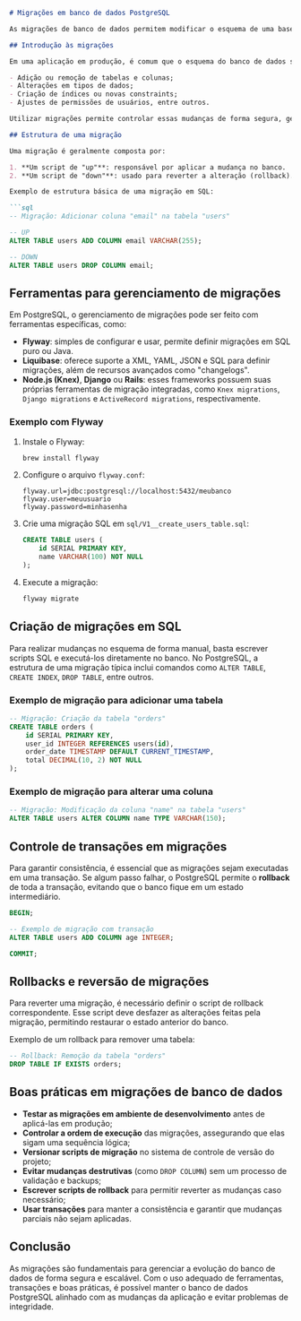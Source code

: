 ```markdown
# Migrações em banco de dados PostgreSQL

As migrações de banco de dados permitem modificar o esquema de uma base de dados de forma controlada e reproduzível. Elas são fundamentais para manter a consistência e evitar problemas com a evolução de aplicações que dependem de um banco de dados PostgreSQL.

## Introdução às migrações

Em uma aplicação em produção, é comum que o esquema do banco de dados sofra mudanças. Essas alterações podem incluir:

- Adição ou remoção de tabelas e colunas;
- Alterações em tipos de dados;
- Criação de índices ou novas constraints;
- Ajustes de permissões de usuários, entre outros.

Utilizar migrações permite controlar essas mudanças de forma segura, gerando um histórico versionado do banco de dados e facilitando o rollback em caso de problemas.

## Estrutura de uma migração

Uma migração é geralmente composta por:

1. **Um script de "up"**: responsável por aplicar a mudança no banco.
2. **Um script de "down"**: usado para reverter a alteração (rollback).

Exemplo de estrutura básica de uma migração em SQL:

```sql
-- Migração: Adicionar coluna "email" na tabela "users"

-- UP
ALTER TABLE users ADD COLUMN email VARCHAR(255);

-- DOWN
ALTER TABLE users DROP COLUMN email;
```

## Ferramentas para gerenciamento de migrações

Em PostgreSQL, o gerenciamento de migrações pode ser feito com ferramentas específicas, como:

- **Flyway**: simples de configurar e usar, permite definir migrações em SQL puro ou Java.
- **Liquibase**: oferece suporte a XML, YAML, JSON e SQL para definir migrações, além de recursos avançados como "changelogs".
- **Node.js (Knex)**, **Django** ou **Rails**: esses frameworks possuem suas próprias ferramentas de migração integradas, como `Knex migrations`, `Django migrations` e `ActiveRecord migrations`, respectivamente.

### Exemplo com Flyway

1. Instale o Flyway:

   ```bash
   brew install flyway
   ```

2. Configure o arquivo `flyway.conf`:

   ```properties
   flyway.url=jdbc:postgresql://localhost:5432/meubanco
   flyway.user=meuusuario
   flyway.password=minhasenha
   ```

3. Crie uma migração SQL em `sql/V1__create_users_table.sql`:

   ```sql
   CREATE TABLE users (
       id SERIAL PRIMARY KEY,
       name VARCHAR(100) NOT NULL
   );
   ```

4. Execute a migração:

   ```bash
   flyway migrate
   ```

## Criação de migrações em SQL

Para realizar mudanças no esquema de forma manual, basta escrever scripts SQL e executá-los diretamente no banco. No PostgreSQL, a estrutura de uma migração típica inclui comandos como `ALTER TABLE`, `CREATE INDEX`, `DROP TABLE`, entre outros.

### Exemplo de migração para adicionar uma tabela

```sql
-- Migração: Criação da tabela "orders"
CREATE TABLE orders (
    id SERIAL PRIMARY KEY,
    user_id INTEGER REFERENCES users(id),
    order_date TIMESTAMP DEFAULT CURRENT_TIMESTAMP,
    total DECIMAL(10, 2) NOT NULL
);
```

### Exemplo de migração para alterar uma coluna

```sql
-- Migração: Modificação da coluna "name" na tabela "users"
ALTER TABLE users ALTER COLUMN name TYPE VARCHAR(150);
```

## Controle de transações em migrações

Para garantir consistência, é essencial que as migrações sejam executadas em uma transação. Se algum passo falhar, o PostgreSQL permite o **rollback** de toda a transação, evitando que o banco fique em um estado intermediário.

```sql
BEGIN;

-- Exemplo de migração com transação
ALTER TABLE users ADD COLUMN age INTEGER;

COMMIT;
```

## Rollbacks e reversão de migrações

Para reverter uma migração, é necessário definir o script de rollback correspondente. Esse script deve desfazer as alterações feitas pela migração, permitindo restaurar o estado anterior do banco.

Exemplo de um rollback para remover uma tabela:

```sql
-- Rollback: Remoção da tabela "orders"
DROP TABLE IF EXISTS orders;
```

## Boas práticas em migrações de banco de dados

- **Testar as migrações em ambiente de desenvolvimento** antes de aplicá-las em produção;
- **Controlar a ordem de execução** das migrações, assegurando que elas sigam uma sequência lógica;
- **Versionar scripts de migração** no sistema de controle de versão do projeto;
- **Evitar mudanças destrutivas** (como `DROP COLUMN`) sem um processo de validação e backups;
- **Escrever scripts de rollback** para permitir reverter as mudanças caso necessário;
- **Usar transações** para manter a consistência e garantir que mudanças parciais não sejam aplicadas.

## Conclusão

As migrações são fundamentais para gerenciar a evolução do banco de dados de forma segura e escalável. Com o uso adequado de ferramentas, transações e boas práticas, é possível manter o banco de dados PostgreSQL alinhado com as mudanças da aplicação e evitar problemas de integridade.

```
